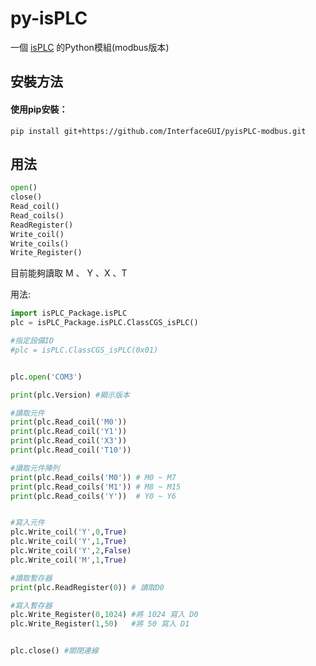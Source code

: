 # py-isPLC
一個 [isPLC](https://blog.xuite.net/plcduino/blog) 的Python模組(modbus版本)

## 安裝方法

#### 使用pip安裝：
```pip install git+https://github.com/InterfaceGUI/pyisPLC-modbus.git```

## 用法

```python
open()
close()
Read_coil()
Read_coils()
ReadRegister()
Write_coil()
Write_coils()
Write_Register()

```
目前能夠讀取 M 、 Y 、X 、T

用法:
```python
import isPLC_Package.isPLC
plc = isPLC_Package.isPLC.ClassCGS_isPLC()

#指定設備ID
#plc = isPLC.ClassCGS_isPLC(0x01)


plc.open('COM3')

print(plc.Version) #顯示版本

#讀取元件
print(plc.Read_coil('M0'))
print(plc.Read_coil('Y1'))
print(plc.Read_coil('X3'))
print(plc.Read_coil('T10'))

#讀取元件陣列
print(plc.Read_coils('M0')) # M0 ~ M7
print(plc.Read_coils('M1')) # M8 ~ M15
print(plc.Read_coils('Y'))  # Y0 ~ Y6


#寫入元件
plc.Write_coil('Y',0,True)
plc.Write_coil('Y',1,True)
plc.Write_coil('Y',2,False)
plc.Write_coil('M',1,True)

#讀取暫存器
print(plc.ReadRegister(0)) # 讀取D0

#寫入暫存器
plc.Write_Register(0,1024) #將 1024 寫入 D0
plc.Write_Register(1,50)   #將 50 寫入 D1


plc.close() #關閉連線

```
